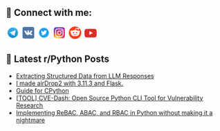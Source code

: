 ## 🔎 Connect with me:
[<img src="https://github.com/bullbesh/bullbesh/blob/main/images/Telegram.png" width="32" height="32" />](https://t.me/bullbesh)
[<img src="https://github.com/bullbesh/bullbesh/blob/main/images/VK.png" width="32" height="32" />](https://vk.com/bullbesh)
[<img src="https://github.com/bullbesh/bullbesh/blob/main/images/Twitter.png" width="32" height="32" />](https://twitter.com/bullbesh1)
[<img src="https://github.com/bullbesh/bullbesh/blob/main/images/Instagram.png" width="32" height="32" />](https://www.instagram.com/bullbesh)
[<img src="https://github.com/bullbesh/bullbesh/blob/main/images/Reddit.png" width="32" height="32" />](https://www.reddit.com/user/bullbesh)
[<img src="https://github.com/bullbesh/bullbesh/blob/main/images/YouTube.png" width="32" height="32" />](https://www.youtube.com/channel/UCtfjRs6uzgq5mfm8S06WTcg)

## 📕 Latest r/Python Posts
<!-- BLOG-POST-LIST:START -->
- [Extracting Structured Data from LLM Responses](https://www.reddit.com/r/Python/comments/1jn9nh7/extracting_structured_data_from_llm_responses/)
- [I made airDrop2 with 3.11.3 and Flask.](https://www.reddit.com/r/Python/comments/1jn7ohc/i_made_airdrop2_with_3113_and_flask/)
- [Guide for CPython](https://www.reddit.com/r/Python/comments/1jn6znc/guide_for_cpython/)
- [[TOOL] CVE-Dash: Open Source Python CLI Tool for Vulnerability Research](https://www.reddit.com/r/Python/comments/1jn4z72/tool_cvedash_open_source_python_cli_tool_for/)
- [Implementing ReBAC, ABAC, and RBAC in Python without making it a nightmare](https://www.reddit.com/r/Python/comments/1jn16cu/implementing_rebac_abac_and_rbac_in_python/)
<!-- BLOG-POST-LIST:END -->
